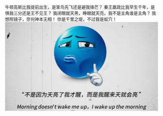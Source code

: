 牛顿高斯比我提前出生，是笨鸟先飞还是避我锋芒？
秦王嬴政比我早生千年，是惧我三分还是王不见王？
我闭眼就天黑，睁眼就天亮，我不是主角谁是主角？
我想照镜子，奈何神本无相！
你是千里之堤，不过我是蚁穴！
![](./images/tiancai.png)
